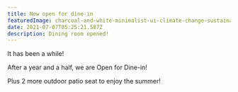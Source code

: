 ```yaml
---
title: Now open for dine-in
featuredImage: charcoal-and-white-minimalist-ui-climate-change-sustainability-informational-multipage-instagram-post.png
date: 2021-07-07T05:25:21.587Z
description: Dining room opened!
---
```

<!--StartFragment-->

It has been a while!

After a year and a half, we are Open for Dine-in!

Plus 2 more outdoor patio seat to enjoy the summer!

<!--EndFragment-->